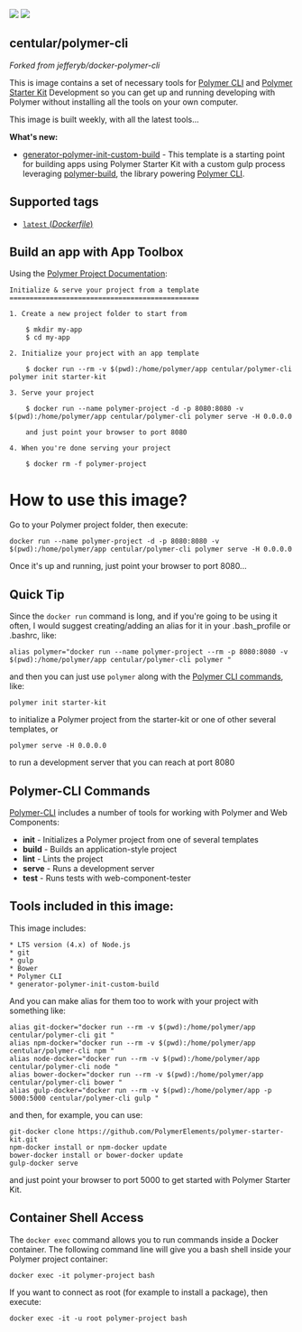 [![](https://images.microbadger.com/badges/version/centular/polymer-cli.svg)](http://microbadger.com/images/centular/polymer-cli "Get your own version badge on microbadger.com") [![](https://images.microbadger.com/badges/image/centular/polymer-cli.svg)](http://microbadger.com/images/centular/polymer-cli "Get your own image badge on microbadger.com")

## centular/polymer-cli

*Forked from jefferyb/docker-polymer-cli*

This is image contains a set of necessary tools for [Polymer CLI](https://www.polymer-project.org/1.0/start/toolbox/set-up) and [Polymer Starter Kit](https://github.com/PolymerElements/polymer-starter-kit) Development so you can get up and running developing with Polymer without installing all the tools on your own computer.

This image is built weekly, with all the latest tools...

__What's new:__
* [generator-polymer-init-custom-build](https://github.com/PolymerElements/generator-polymer-init-custom-build) - This template is a starting point for building apps using Polymer Starter Kit with a custom gulp process leveraging [polymer-build](https://github.com/Polymer/polymer-build), the library powering [Polymer CLI](https://github.com/Polymer/polymer-cli).

## Supported tags

-	[`latest` (*Dockerfile*)](https://github.com/centular/polymer-cli/blob/master/Dockerfile)

## Build an app with App Toolbox

Using the [Polymer Project Documentation](https://www.polymer-project.org/1.0/start/toolbox/set-up):

	Initialize & serve your project from a template
	===============================================

	1. Create a new project folder to start from

		$ mkdir my-app
		$ cd my-app

	2. Initialize your project with an app template

		$ docker run --rm -v $(pwd):/home/polymer/app centular/polymer-cli polymer init starter-kit

	3. Serve your project

		$ docker run --name polymer-project -d -p 8080:8080 -v $(pwd):/home/polymer/app centular/polymer-cli polymer serve -H 0.0.0.0

		and just point your browser to port 8080

	4. When you're done serving your project

		$ docker rm -f polymer-project

# How to use this image?

Go to your Polymer project folder, then execute:

```console
docker run --name polymer-project -d -p 8080:8080 -v $(pwd):/home/polymer/app centular/polymer-cli polymer serve -H 0.0.0.0
```

Once it's up and running, just point your browser to port 8080...

## Quick Tip

Since the `docker run` command is long, and if you're going to be using it often, I would suggest creating/adding an alias for it in your .bash_profile or .bashrc, like:

```console
alias polymer="docker run --name polymer-project --rm -p 8080:8080 -v $(pwd):/home/polymer/app centular/polymer-cli polymer "
```

and then you can just use `polymer` along with the [Polymer CLI commands](https://github.com/Polymer/polymer-cli), like:

```console
polymer init starter-kit
```
to initialize a Polymer project from the starter-kit or one of other several templates, or

```console
polymer serve -H 0.0.0.0
```
to run a development server that you can reach at port 8080

## Polymer-CLI Commands

[Polymer-CLI](https://github.com/Polymer/polymer-cli) includes a number of tools for working with Polymer and Web Components:

  * __init__ - Initializes a Polymer project from one of several templates
  * __build__	- Builds an application-style project
  * __lint__ - Lints the project
  * __serve__	- Runs a development server
  * __test__ - Runs tests with web-component-tester

## Tools included in this image:

This image includes:

	* LTS version (4.x) of Node.js
	* git
	* gulp
	* Bower
	* Polymer CLI
	* generator-polymer-init-custom-build

And you can make alias for them too to work with your project with something like:
```console
alias git-docker="docker run --rm -v $(pwd):/home/polymer/app centular/polymer-cli git "
alias npm-docker="docker run --rm -v $(pwd):/home/polymer/app centular/polymer-cli npm "
alias node-docker="docker run --rm -v $(pwd):/home/polymer/app centular/polymer-cli node "
alias bower-docker="docker run --rm -v $(pwd):/home/polymer/app centular/polymer-cli bower "
alias gulp-docker="docker run --rm -v $(pwd):/home/polymer/app -p 5000:5000 centular/polymer-cli gulp "
```
and then, for example, you can use:

```console
git-docker clone https://github.com/PolymerElements/polymer-starter-kit.git
npm-docker install or npm-docker update
bower-docker install or bower-docker update
gulp-docker serve
```
and just point your browser to port 5000 to get started with Polymer Starter Kit.

## Container Shell Access

The `docker exec` command allows you to run commands inside a Docker container. The following command line will give you a bash shell inside your Polymer project container:

```console
docker exec -it polymer-project bash
```

If you want to connect as root (for example to install a package), then execute:

```console
docker exec -it -u root polymer-project bash
```

